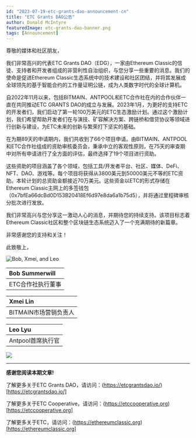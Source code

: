 ```yaml
---
id: "2023-07-19-etc-grants-dao-announcement-cn"
title: "ETC Grants DAO公告"
author: Donald McIntyre
featuredImage: etc-grants-dao-banner.png
tags: [Announcement]
---
```


尊敬的媒体和社区朋友，

我们非常高兴的代表ETC Grants DAO（EDG），一家由Ethereum Classic的信徒、支持者和开发者组成的非营利性自治组织，与您分享一些重要的消息。我们的使命是促进Ethereum Classic生态系统中的技术建设和社区团结，并将其发展成全球领先的基于智能合约的工作量证明公链，成为人类数字时代的全球计算机。

自2022年11月以来，包括BITMAIN、ANTPOOL和ETC合作社在内的合作伙伴一直在共同推动ETC GRANTS DAO的成立与发展。2023年1月，为更好的支持ETC的开发者们，我们启动了第一轮100万美元的ETC生态激励计划。通过这个激励计划，我们希望帮助开发者们在与演技、矿容解决方案、跨链桥和借贷协议等领域进行创新与建设，为ETC未来的创新与繁荣打下坚实的基础。

在为期89天的申请期内，我们共收到了66个项目申请。由BITMAIN、ANTPOOL和ETC合作社组成的资助审核委员会，秉承中立的客观性原则，在75天的审查期中对所有申请进行了全方面的评估，最终选择了19个项目进行资助。

这些资助的项目涵盖了各个领域，包括工具/开发者平台、社区、媒体、DeFi、NFT、DAO、游戏等。每个项目将获得从3800美元到50000美元不等的ETC资助。本轮计划的总资助金额接近70万美元。这些资金以ETC的形式存储在Ethereum Classic主网上的多签钱包（0x7bfEa66dcBd0D153B20418Ef6d97e8da6a1b75d5），并将通过里程碑审核分批次进行发放。

我们非常高兴与您分享这一激动人心的消息，并期待您的持续支持。该项目标志着Ethereum Classic社区和整个区块链生态系统迈入了一个充满期待的新篇章。

非常感谢您的支持和关注！

此致敬上，

![Bob, Xmei, and Leo](/bob-xmei-leo-2.png)


| Bob Summerwill | 
|:---------------|
| ETC合作社执行董事 |

| Xmei Lin | 
|:-----------|
| BITMAIN市场营销负责人 |

| Leo Lyu |
|:--------|
| Antpool首席执行官 |

![](/etc-grants-dao-team-logos.png)

---

**感谢您阅读本期文章!**

了解更多关于ETC Grants DAO，请访问：(https://etcgrantsdao.io/)[https://etcgrantsdao.io/]

了解更多关于ETC Cooperative，请访问：(https://etccooperative.org)[https://etccooperative.org]

了解更多关于ETC，请访问：(https://ethereumclassic.org)[https://ethereumclassic.org]
